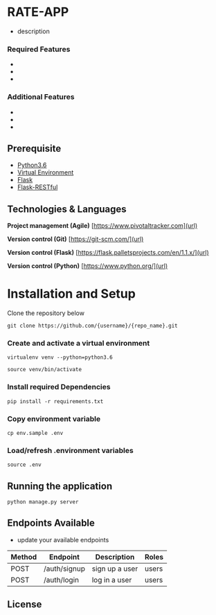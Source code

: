 # RATE-APP
- description

### Required Features
-
-
-

### Additional Features
-
-
-

## Prerequisite

- [Python3.6](https://www.python.org/downloads/release/python-365/)
- [Virtual Environment](https://virtualenv.pypa.io/en/stable/installation/)
- [Flask](http://flask.pocoo.org/)
- [Flask-RESTful](https://flask-restful.readthedocs.io/en/latest/)

## Technologies & Languages

**Project management (Agile)** [https://www.pivotaltracker.com](url)

**Version control (Git)** [https://git-scm.com/](url)

**Version control (Flask)** [https://flask.palletsprojects.com/en/1.1.x/](url)

**Version control (Python)** [https://www.python.org/](url)

# Installation and Setup

Clone the repository below

```
git clone https://github.com/{username}/{repo_name}.git
```

### Create and activate a virtual environment

    virtualenv venv --python=python3.6

    source venv/bin/activate

### Install required Dependencies

    pip install -r requirements.txt

### Copy environment variable

    cp env.sample .env

### Load/refresh .environment variables

    source .env

## Running the application

```
python manage.py server
```


## Endpoints Available
 - update your available endpoints

| Method | Endpoint                        | Description                           | Roles         |
| ------ | ------------------------------- | ------------------------------------- | ------------  |
| POST   |        /auth/signup             | sign up a user                        | users         |
| POST   |        /auth/login              | log in  a user                        | users         |



## License